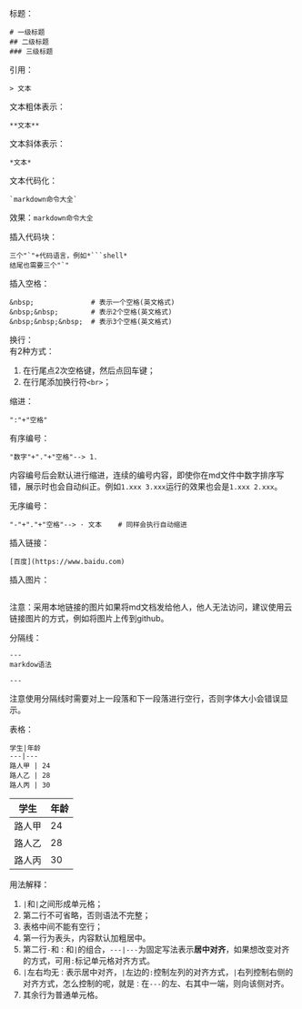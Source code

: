 标题：<br>
```shell
# 一级标题
## 二级标题
### 三级标题
```

引用：<br>
```shell
> 文本
```

文本粗体表示：<br>
```shell
**文本**
```

文本斜体表示：<br>
```shell
*文本*
```

文本代码化：<br>
```shell
`markdown命令大全`
```
效果：`markdown命令大全`

插入代码块：<br>
```shell
三个"`"+代码语言，例如*```shell*
结尾也需要三个"`"
```

插入空格：<br>
```shell
&nbsp;              # 表示一个空格(英文格式)
&nbsp;&nbsp;        # 表示2个空格(英文格式)
&nbsp;&nbsp;&nbsp;  # 表示3个空格(英文格式)
```

换行：<br>
有2种方式：
1. 在行尾点2次空格键，然后点回车键；
2. 在行尾添加换行符`<br>`；

缩进：<br>
```shell
":"+"空格"
```

有序编号：
```shell
"数字"+"."+"空格"--> 1. 
```
内容编号后会默认进行缩进，连续的编号内容，即使你在md文件中数字排序写错，展示时也会自动纠正。例如`1.xxx 3.xxx`运行的效果也会是`1.xxx 2.xxx`。

无序编号：
```shell
"-"+"."+"空格"--> · 文本    # 同样会执行自动缩进 
```

插入链接：<br>
```shell
[百度](https://www.baidu.com)
```

插入图片：<br>
```shell

```
注意：采用本地链接的图片如果将md文档发给他人，他人无法访问，建议使用云链接图片的方式，例如将图片上传到github。

分隔线：<br>
```shell
---
markdow语法

---
```
注意使用分隔线时需要对上一段落和下一段落进行空行，否则字体大小会错误显示。

表格：<br>
```shell
学生|年龄
---|---
路人甲 | 24
路人乙 | 28
路人丙 | 30
```

学生|年龄
---|---
路人甲 | 24
路人乙 | 28
路人丙 | 30

用法解释：<br>
1. `|`和`|`之间形成单元格；
2. 第二行不可省略，否则语法不完整；
3. 表格中间不能有空行；
2. 第一行为表头，内容默认加粗居中。
3. 第二行`-`和`：`和`|`的组合，`---|---`为固定写法表示**居中对齐**，如果想改变对齐的方式，可用`:`标记单元格对齐方式。
4. `|`左右均无`：`表示居中对齐，`|`左边的`:`控制左列的对齐方式，`|`右列控制右侧的对齐方式，怎么控制的呢，就是`：`在`---`的左、右其中一端，则向该侧对齐。
5. 其余行为普通单元格。

